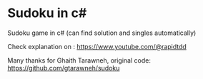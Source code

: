 # Sudoku in c#
Sudoku game in c# (can find solution and singles automatically)

Check explanation on : https://www.youtube.com/@rapidtdd

Many thanks for Ghaith Tarawneh, original code: 
https://github.com/gtarawneh/sudoku

